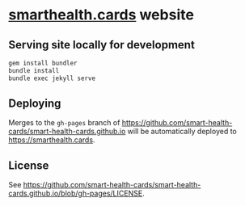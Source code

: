 # [smarthealth.cards](https://smarthealth.cards) website

## Serving site locally for development

```sh
gem install bundler
bundle install
bundle exec jekyll serve
```

## Deploying

Merges to the `gh-pages` branch of <https://github.com/smart-health-cards/smart-health-cards.github.io> will be automatically deployed to <https://smarthealth.cards>.

## License

See <https://github.com/smart-health-cards/smart-health-cards.github.io/blob/gh-pages/LICENSE>.